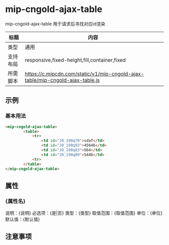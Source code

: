 # mip-cngold-ajax-table

mip-cngold-ajax-table 用于请求后寻找对应id渲染

标题|内容
----|----
类型|通用
支持布局|responsive,fixed-height,fill,container,fixed
所需脚本|https://c.mipcdn.com/static/v1/mip-cngold-ajax-table/mip-cngold-ajax-table.js

## 示例

### 基本用法
```html
<mip-cngold-ajax-table>
        <table>
            <tr>
                <td id="JO_190q70">sdaf</td>
                <td id="JO_190q93">45646</td>
                <td id="JO_190q83">564</td>
                <td id="JO_190q89">5446</td>
            <tr>
        </table>
</mip-cngold-ajax-table>
```

## 属性

### {属性名}

说明：{说明}
必选项：{是|否}
类型：{类型}
取值范围：{取值范围}
单位：{单位}
默认值：{默认值}

## 注意事项

